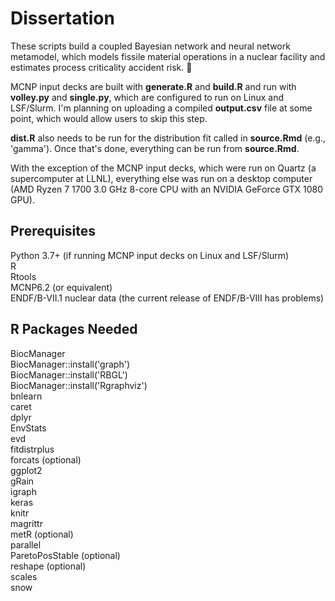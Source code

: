 # Dissertation

These scripts build a coupled Bayesian network and neural network metamodel, which models fissile material operations in a nuclear facility and estimates process criticality accident risk. 🤯  

MCNP input decks are built with **generate.R** and **build.R** and run with **volley.py** and **single.py**, which are configured to run on Linux and LSF/Slurm. I'm planning on uploading a compiled **output.csv** file at some point, which would allow users to skip this step.  

**dist.R** also needs to be run for the distribution fit called in **source.Rmd** (e.g., 'gamma'). Once that's done, everything can be run from **source.Rmd**.  

With the exception of the MCNP input decks, which were run on Quartz (a supercomputer at LLNL), everything else was run on a desktop computer (AMD Ryzen 7 1700 3.0 GHz 8-core CPU with an NVIDIA GeForce GTX 1080 GPU).  

## Prerequisites
Python 3.7+ (if running MCNP input decks on Linux and LSF/Slurm)  
R  
Rtools  
MCNP6.2 (or equivalent)  
ENDF/B-VII.1 nuclear data (the current release of ENDF/B-VIII has problems)  

## R Packages Needed
BiocManager  
BiocManager::install('graph')  
BiocManager::install('RBGL')  
BiocManager::install('Rgraphviz')  
bnlearn  
caret  
dplyr  
EnvStats  
evd  
fitdistrplus  
forcats (optional)  
ggplot2  
gRain  
igraph  
keras  
knitr  
magrittr  
metR (optional)  
parallel  
ParetoPosStable (optional)  
reshape (optional)  
scales  
snow  
